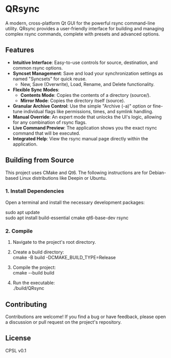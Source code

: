 # **QRsync**

A modern, cross-platform Qt GUI for the powerful rsync command-line utility. QRsync provides a user-friendly interface for building and managing complex rsync commands, complete with presets and advanced options.

## **Features**

* **Intuitive Interface**: Easy-to-use controls for source, destination, and common rsync options.  
* **Syncset Management**: Save and load your synchronization settings as named "Syncsets" for quick reuse.  
  * New, Save (Overwrite), Load, Rename, and Delete functionality.  
* **Flexible Sync Modes**:  
  * **Contents Mode**: Copies the contents of a directory (source/).  
  * **Mirror Mode**: Copies the directory itself (source).  
* **Granular Archive Control**: Use the simple "Archive (-a)" option or fine-tune individual flags like permissions, times, and symlink handling.  
* **Manual Override**: An expert mode that unlocks the UI's logic, allowing for any combination of rsync flags.  
* **Live Command Preview**: The application shows you the exact rsync command that will be executed.  
* **Integrated Help**: View the rsync manual page directly within the application.

## **Building from Source**

This project uses CMake and Qt6. The following instructions are for Debian-based Linux distributions like Deepin or Ubuntu.

### **1\. Install Dependencies**

Open a terminal and install the necessary development packages:

sudo apt update  
sudo apt install build-essential cmake qt6-base-dev rsync

### **2\. Compile**

1. Navigate to the project's root directory.  
2. Create a build directory:  
   cmake \-B build \-DCMAKE\_BUILD\_TYPE=Release

3. Compile the project:  
   cmake \--build build

4. Run the executable:  
   ./build/QRsync

## **Contributing**

Contributions are welcome! If you find a bug or have feedback, please open a discussion or pull request on the project's repository.

## **License**

CPSL v0.1